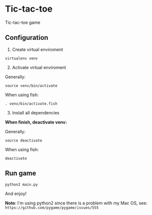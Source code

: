 # Tic-tac-toe
Tic-tac-toe game

## Configuration

1. Create virtual enviroment

```
virtualenv venv
```

2. Activate virtual enviroment

Generally:

```
source venv/bin/activate
```

When using fish:

```
. venv/bin/activate.fish
```

3. Install all dependencies

**When finish, deactivate venv:**

Generally:

```
source deactivate
```

When using fish:

```
deactivate
```

## Run game

```
python2 main.py
```

And enjoy!


**Note**: I'm using python2 since there is a problem with my Mac OS, see:
`https://github.com/pygame/pygame/issues/555`